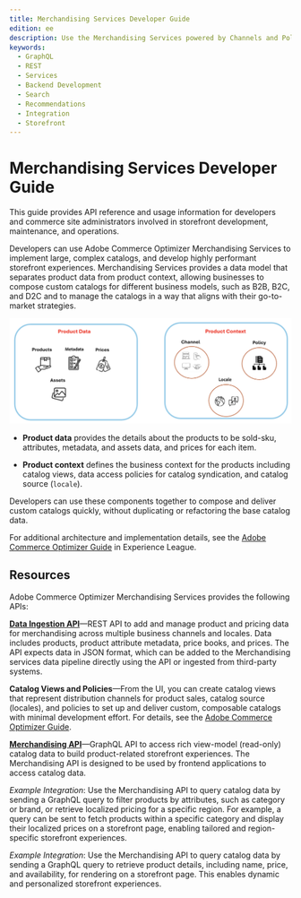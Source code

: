 ```yaml
---
title: Merchandising Services Developer Guide
edition: ee
description: Use the Merchandising Services powered by Channels and Polices to implement large, complex catalogs and develop highly performant storefront experiences.
keywords:
  - GraphQL
  - REST
  - Services
  - Backend Development
  - Search
  - Recommendations
  - Integration
  - Storefront
---
```


# Merchandising Services Developer Guide

This guide provides API reference and usage information for developers and commerce site administrators involved in storefront development, maintenance, and operations.

Developers can use Adobe Commerce Optimizer Merchandising Services to implement large, complex catalogs, and develop highly performant storefront experiences. Merchandising Services provides a data model that separates product data from product context, allowing businesses to compose custom catalogs for different business models, such as B2B, B2C, and D2C and to manage the catalogs in a way that aligns with their go-to-market strategies.

![Merchandising Services product data and context](../_images/merchandising/merchandising-svcs-parts.png)

- **Product data** provides the details about the products to be sold-sku, attributes, metadata, and assets data, and prices for each item.

- **Product context** defines the business context for the products including catalog views, data access policies for catalog syndication, and catalog source (`locale`).

Developers can use these components together to compose and deliver custom catalogs quickly, without duplicating or refactoring the base catalog data.

<InlineAlert variant="info" slots="text"/>

For additional architecture and implementation details, see the [Adobe Commerce Optimizer Guide](https://experienceleague.adobe.com/docs/commerce/optimizer/overview.html) in Experience League.

## Resources

Adobe Commerce Optimizer Merchandising Services provides the following APIs:

**[Data Ingestion API](data-ingestion/index.md)**—REST API to add and manage product and pricing data for merchandising across multiple business channels and locales. Data includes products, product attribute metadata, price books, and prices. The API expects data in JSON format, which can be added to the Merchandising services data pipeline directly using the API or ingested from third-party systems.

**Catalog Views and Policies**—From the UI, you can create catalog views that represent distribution channels for product sales, catalog source (locales), and policies to set up and deliver custom, composable catalogs with minimal development effort. For details, see the [Adobe Commerce Optimizer Guide](https://experienceleague.adobe.com/en/docs/commerce/optimizer/overview).

**[Merchandising API](storefront-services/index.md)**—GraphQL API to access rich view-model (read-only) catalog data to build product-related storefront experiences. The Merchandising API is designed to be used by frontend applications to access catalog data.

*Example Integration*: Use the Merchandising API to query catalog data by sending a GraphQL query to filter products by attributes, such as category or brand, or retrieve localized pricing for a specific region. For example, a query can be sent to fetch products within a specific category and display their localized prices on a storefront page, enabling tailored and region-specific storefront experiences.

*Example Integration*: Use the Merchandising API to query catalog data by sending a GraphQL query to retrieve product details, including name, price, and availability, for rendering on a storefront page. This enables dynamic and personalized storefront experiences.

